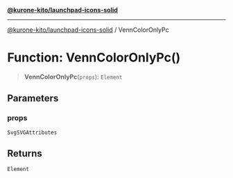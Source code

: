 [**@kurone-kito/launchpad-icons-solid**](../README.md)

***

[@kurone-kito/launchpad-icons-solid](../globals.md) / VennColorOnlyPc

# Function: VennColorOnlyPc()

> **VennColorOnlyPc**(`props`): `Element`

## Parameters

### props

`SvgSVGAttributes`

## Returns

`Element`
